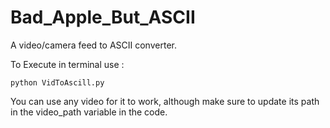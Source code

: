 # Bad_Apple_But_ASCII
A video/camera feed to ASCII converter.

To Execute in terminal use : 
```
python VidToAscill.py
```

You can use any video for it to work, although make sure to update its path in the video_path variable in the code.
